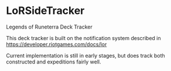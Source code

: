 # LoRSideTracker
Legends of Runeterra Deck Tracker

This deck tracker is built on the notification system described in https://developer.riotgames.com/docs/lor

Current implementation is still in early stages, but does track both constructed and expeditions fairly well.
